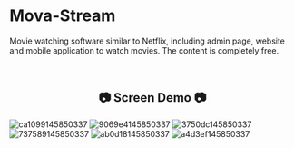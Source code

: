 # Mova-Stream
Movie watching software similar to Netflix, including admin page, website and mobile application to watch movies. The content is completely free.

<br>
<h2 align="center">📷 Screen Demo 📷</h2>

![ca1099145850337](https://user-images.githubusercontent.com/63950809/220150844-4384ec65-e774-4905-8788-6860ae317066.png)
![9069e4145850337](https://user-images.githubusercontent.com/63950809/220150452-6ac96578-10b1-4c3a-b3af-f06363bd8cea.png)
![3750dc145850337](https://user-images.githubusercontent.com/63950809/220150574-1cb4dbae-6f22-4b8e-816e-62ad4f93e03c.png)
![737589145850337](https://user-images.githubusercontent.com/63950809/220150626-4c22f1b2-8770-4016-b6ec-687458f58c2d.png)
![ab0d18145850337](https://user-images.githubusercontent.com/63950809/220150711-ba4044c6-92ef-4021-b702-eb58232a730f.png)
![a4d3ef145850337](https://user-images.githubusercontent.com/63950809/220150720-6a771416-bc5b-42b9-b73c-4cf0bd7234f0.png)

